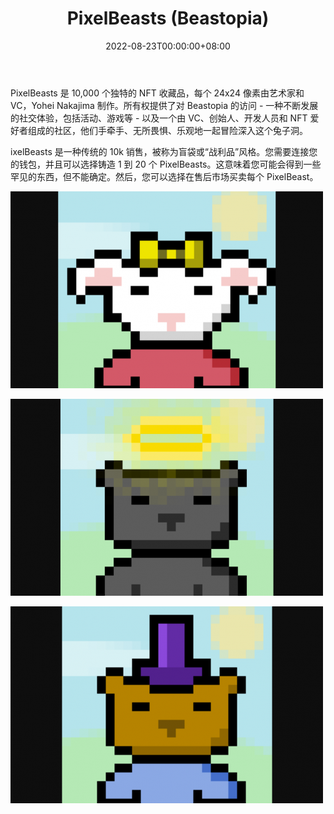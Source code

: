 ﻿---
title: "PixelBeasts (Beastopia)"
description: "你通往野兽国的钥匙。与 VC、创始人、Devs 设计师等的代币门控游戏、聊天和每周 BeastUps"
date: 2022-08-23T00:00:00+08:00
lastmod: 2022-08-23T00:00:00+08:00
draft: false
authors: ["seven"]
featuredImage: "pixelbeasts-beastopia.png"
tags: ["Collectibles","PixelBeasts (Beastopia)"]
categories: ["nfts"]
nfts: ["Collectibles"]
blockchain: "ETH"
website: "https://www.pixelbeasts.xyz/"
twitter: "https://twitter.com/pixelbeastsnft"
discord: "https://discord.com/invite/9zsM49n93W"
telegram: ""
github: ""
youtube: "https://www.youtube.com/watch?v=A6H4Fw2MVRU&t=4s"
twitch: ""
facebook: ""
instagram: ""
reddit: ""
medium: ""
steam: ""
gitbook: ""
googleplay: ""
appstore: ""
status: "Live"
weight: 
lightgallery: true
toc: true
pinned: false
recommend: false
recommend1: false
---
PixelBeasts 是 10,000 个独特的 NFT 收藏品，每个 24x24 像素由艺术家和 VC，Yohei Nakajima 制作。所有权提供了对 Beastopia 的访问 - 一种不断发展的社交体验，包括活动、游戏等 - 以及一个由 VC、创始人、开发人员和 NFT 爱好者组成的社区，他们手牵手、无所畏惧、乐观地一起冒险深入这个兔子洞。

ixelBeasts 是一种传统的 10k 销售，被称为盲袋或“战利品”风格。您需要连接您的钱包，并且可以选择铸造 1 到 20 个 PixelBeasts。这意味着您可能会得到一些罕见的东西，但不能确定。然后，您可以选择在售后市场买卖每个 PixelBeast。

![1](1661238242239.jpg)

![2](1661238256803.jpg)

![3](1661238265226.jpg)